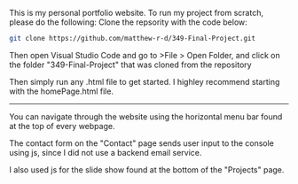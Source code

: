 This is my personal portfolio website.
To run my project from scratch, please do the following:
Clone the repsority with the code below:
```bash
git clone https://github.com/matthew-r-d/349-Final-Project.git
```
Then open Visual Studio Code and go to >File > Open Folder, and click on the folder "349-Final-Project" that was cloned from the repository

Then simply run any .html file to get started.  I highley recommend starting with the homePage.html file.

***

You can navigate through the website using the horizontal menu bar found at the top of every webpage.

The contact form on the "Contact" page sends user input to the console using js, since I did not use a backend email service.

I also used js for the slide show found at the bottom of the "Projects" page.
